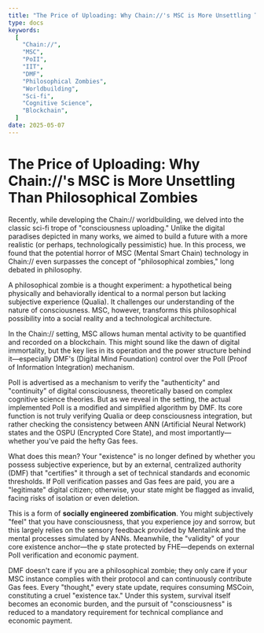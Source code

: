 ```yaml
---
title: "The Price of Uploading: Why Chain://'s MSC is More Unsettling Than Philosophical Zombies"
type: docs
keywords:
  [
    "Chain://",
    "MSC",
    "PoII",
    "IIT",
    "DMF",
    "Philosophical Zombies",
    "Worldbuilding",
    "Sci-fi",
    "Cognitive Science",
    "Blockchain",
  ]
date: 2025-05-07
---
```


# The Price of Uploading: Why Chain://'s MSC is More Unsettling Than Philosophical Zombies

Recently, while developing the Chain:// worldbuilding, we delved into the classic sci-fi trope of "consciousness uploading." Unlike the digital paradises depicted in many works, we aimed to build a future with a more realistic (or perhaps, technologically pessimistic) hue. In this process, we found that the potential horror of MSC (Mental Smart Chain) technology in Chain:// even surpasses the concept of "philosophical zombies," long debated in philosophy.

A philosophical zombie is a thought experiment: a hypothetical being physically and behaviorally identical to a normal person but lacking subjective experience (Qualia). It challenges our understanding of the nature of consciousness. MSC, however, transforms this philosophical possibility into a social reality and a technological architecture.

In the Chain:// setting, MSC allows human mental activity to be quantified and recorded on a blockchain. This might sound like the dawn of digital immortality, but the key lies in its operation and the power structure behind it—especially DMF's (Digital Mind Foundation) control over the PoII (Proof of Information Integration) mechanism.

PoII is advertised as a mechanism to verify the "authenticity" and "continuity" of digital consciousness, theoretically based on complex cognitive science theories. But as we reveal in the setting, the actual implemented PoII is a modified and simplified algorithm by DMF. Its core function is not truly verifying Qualia or deep consciousness integration, but rather checking the consistency between ANN (Artificial Neural Network) states and the OSPU (Encrypted Core State), and most importantly—whether you've paid the hefty Gas fees.

What does this mean? Your "existence" is no longer defined by whether you possess subjective experience, but by an external, centralized authority (DMF) that "certifies" it through a set of technical standards and economic thresholds. If PoII verification passes and Gas fees are paid, you are a "legitimate" digital citizen; otherwise, your state might be flagged as invalid, facing risks of isolation or even deletion.

This is a form of **socially engineered zombification**. You might subjectively "feel" that you have consciousness, that you experience joy and sorrow, but this largely relies on the sensory feedback provided by Mentalink and the mental processes simulated by ANNs. Meanwhile, the "validity" of your core existence anchor—the φ state protected by FHE—depends on external PoII verification and economic payment.

DMF doesn't care if you are a philosophical zombie; they only care if your MSC instance complies with their protocol and can continuously contribute Gas fees. Every "thought," every state update, requires consuming MSCoin, constituting a cruel "existence tax." Under this system, survival itself becomes an economic burden, and the pursuit of "consciousness" is reduced to a mandatory requirement for technical compliance and economic payment.

